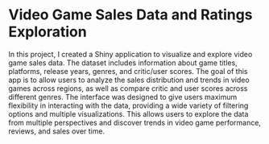 # Video Game Sales Data and Ratings Exploration

In this project, I created a Shiny application to visualize and explore video game sales data. The
dataset includes information about game titles, platforms, release years, genres, and critic/user
scores. The goal of this app is to allow users to analyze the sales distribution and trends in video
games across regions, as well as compare critic and user scores across different genres.
The interface was designed to give users maximum flexibility in interacting with the data,
providing a wide variety of filtering options and multiple visualizations. This allows users to
explore the data from multiple perspectives and discover trends in video game performance,
reviews, and sales over time.
